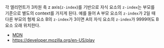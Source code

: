 각 엘리먼트가 3차원 축 z axis(`z-index`)를 기반으로 자식 요소의 `z-index`는 부모를 기준으로 별도의 context를 가지게 된다.  예를 들어 A 부모 요소의 `z-index`가 2일 때 다른 부모의 형제 요소 B의 `z-index`가 3이면 A의 자식 요소의 `z-index`가 9999여도 B 요소 오래 위치한다.
- [MDN](https://developer.mozilla.org/en-US/docs/Web/CSS/CSS_positioned_layout/Stacking_context)
- https://developer.mozilla.org/en-US/play
